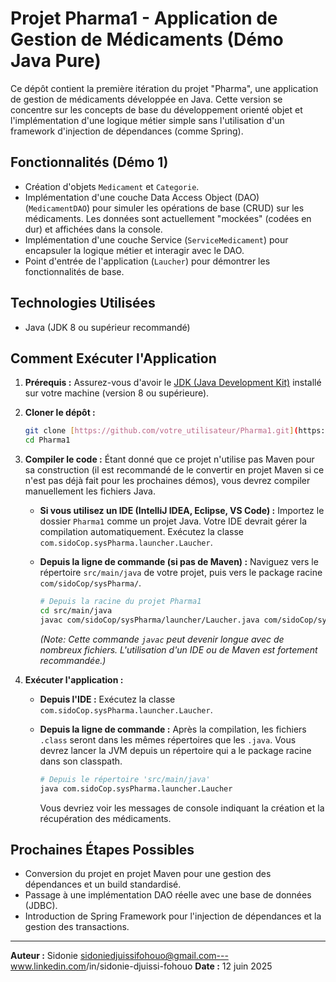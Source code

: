 # Projet Pharma1 - Application de Gestion de Médicaments (Démo Java Pure)

Ce dépôt contient la première itération du projet "Pharma", une application de gestion de médicaments développée en Java. Cette version se concentre sur les concepts de base du développement orienté objet et l'implémentation d'une logique métier simple sans l'utilisation d'un framework d'injection de dépendances (comme Spring).

## Fonctionnalités (Démo 1)

- Création d'objets `Medicament` et `Categorie`.
- Implémentation d'une couche Data Access Object (DAO) (`MedicamentDAO`) pour simuler les opérations de base (CRUD) sur les médicaments. Les données sont actuellement "mockées" (codées en dur) et affichées dans la console.
- Implémentation d'une couche Service (`ServiceMedicament`) pour encapsuler la logique métier et interagir avec le DAO.
- Point d'entrée de l'application (`Laucher`) pour démontrer les fonctionnalités de base.

## Technologies Utilisées

- Java (JDK 8 ou supérieur recommandé)

## Comment Exécuter l'Application

1.  **Prérequis :** Assurez-vous d'avoir le [JDK (Java Development Kit)](https://www.oracle.com/java/technologies/downloads/) installé sur votre machine (version 8 ou supérieure).

2.  **Cloner le dépôt :**

    ```bash
    git clone [https://github.com/votre_utilisateur/Pharma1.git](https://github.com/votre_utilisateur/Pharma1.git)
    cd Pharma1
    ```

3.  **Compiler le code :**
    Étant donné que ce projet n'utilise pas Maven pour sa construction (il est recommandé de le convertir en projet Maven si ce n'est pas déjà fait pour les prochaines démos), vous devrez compiler manuellement les fichiers Java.

    - **Si vous utilisez un IDE (IntelliJ IDEA, Eclipse, VS Code) :** Importez le dossier `Pharma1` comme un projet Java. Votre IDE devrait gérer la compilation automatiquement. Exécutez la classe `com.sidoCop.sysPharma.launcher.Laucher`.

    - **Depuis la ligne de commande (si pas de Maven) :**
      Naviguez vers le répertoire `src/main/java` de votre projet, puis vers le package racine `com/sidoCop/sysPharma/`.
      ```bash
      # Depuis la racine du projet Pharma1
      cd src/main/java
      javac com/sidoCop/sysPharma/launcher/Laucher.java com/sidoCop/sysPharma/service/ServiceMedicament.java com/sidoCop/sysPharma/dao/MedicamentDAO.java com/sidoCop/sysPharma/domaine/model/Medicament.java com/sidoCop/sysPharma/domaine/model/Categorie.java
      ```
      _(Note: Cette commande `javac` peut devenir longue avec de nombreux fichiers. L'utilisation d'un IDE ou de Maven est fortement recommandée.)_

4.  **Exécuter l'application :**

    - **Depuis l'IDE :** Exécutez la classe `com.sidoCop.sysPharma.launcher.Laucher`.

    - **Depuis la ligne de commande :**
      Après la compilation, les fichiers `.class` seront dans les mêmes répertoires que les `.java`. Vous devrez lancer la JVM depuis un répertoire qui a le package racine dans son classpath.
      ```bash
      # Depuis le répertoire 'src/main/java'
      java com.sidoCop.sysPharma.launcher.Laucher
      ```
      Vous devriez voir les messages de console indiquant la création et la récupération des médicaments.

## Prochaines Étapes Possibles

- Conversion du projet en projet Maven pour une gestion des dépendances et un build standardisé.
- Passage à une implémentation DAO réelle avec une base de données (JDBC).
- Introduction de Spring Framework pour l'injection de dépendances et la gestion des transactions.

---

**Auteur :** Sidonie sidoniedjuissifohouo@gmail.com---www.linkedin.com/in/sidonie-djuissi-fohouo
**Date :** 12 juin 2025
